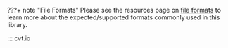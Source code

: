 ???+ note "File Formats"
	Please see the resources page on [file formats](../resources/file_formats.md) to learn more about the expected/supported formats commonly used in this library.

::: cvt.io
